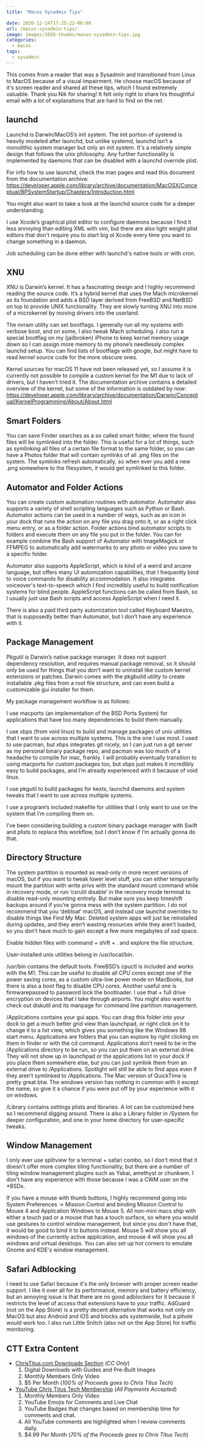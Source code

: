 ```yaml
---
title: "Macos Sysadmin Tips"

date: 2020-12-14T17:25:22-06:00
url: /macos-sysadmin-tips/
image: images/2020-thumbs/macos-sysadmin-tips.jpg
categories:
  - macos
tags:
  - sysadmin
---
```

This comes from a reader that was a Sysadmin and transitioned from Linux to MacOS because of a visual impairment. <!--more-->He choose macOS because of it's screen reader and shared all these tips, which I found extremely valuable. Thank you Nik for sharing! It felt only right to share his thoughtful email with a lot of explanations that are hard to find on the net. 

## launchd

Launchd is Darwin/MacOS’s init system. The init portion of systemd is heavily modeled after launchd, but unlike systemd, launchd isn’t a monolithic system manager but only an init system. It's a relatively simple design that follows the unix philosophy. Any further functionality is implemented by daemons that can be disabled with a launchd override plist. 

For info how to use launchd, check the man pages and read this document from the documentation archive: https://developer.apple.com/library/archive/documentation/MacOSX/Conceptual/BPSystemStartup/Chapters/Introduction.html

You might also want to take a look at the launchd source code for a deeper understanding.

I use Xcode’s graphical plist editor to configure daemons because I find it less annoying than editing XML with vim, but there are also light weight plist editors that don't require you to start big ol Xcode every time you want to change something in a daemon.

Job scheduling can be done either with launchd's native tools or with cron.


## XNU

XNU is Darwin’s kernel. It has a fascinating design and I highly recommend reading the source code. It’s a hybrid kernel that uses the Mach microkernel as its foundation and adds a BSD layer derived from FreeBSD and NetBSD on top to provide UNIX functionality. They are slowly turning XNU into more of a microkernel by moving drivers into the userland.

The nvram utility can set bootflags. I generally run all my systems with verbose boot, and on some, I also tweak Mach scheduling. I also run a special bootflag on my (jailbroken) iPhone to keep kernel memory usage down so I can assign more memory to my phone’s needlessly complex launchd setup. You can find lists of bootflags with google, but might have to read kernel source code for the more obscure ones.

Kernel sources for macOS 11 have not been released yet, so I assume it is currently not possible to compile a custom kernel for the M1 due to lack of drivers, but I haven’t tried it. The documentation archive contains a detailed overview of the kernel, but some of the information is outdated by now: https://developer.apple.com/library/archive/documentation/Darwin/Conceptual/KernelProgramming/About/About.html


## Smart Folders

You can save Finder searches as a so called smart folder, where the found files will be symlinked into the folder. This is useful for a lot of things, such as symlinking all files of a certain file format to the same folder, so you can have a Photos folder that will contain symlinks of all .png files on the system. The symlinks refresh automatically, so when ever you add a new .png somewhere to the filesystem, it would get symlinked to this folder.


## Automator and Folder Actions

You can create custom automation routines with automator. Automator also supports a variety of shell scripting languages such as Python or Bash. Automator actions can be used in a number of ways, such as an icon in your dock that runs the action on any file you drag onto it, or as a right click menu entry, or as a folder action. Folder actions bind automator scripts to folders and execute them on any file you put in the folder. You can for example combine the Bash support of Automator with ImageMagick or FFMPEG to automatically add watermarks to any photo or video you save to a specific folder.

Automator also supports AppleScript, which is kind of a weird and arcane language, but offers many UI automization capabilities, that I frequently bind to voice commands for disability accommodation. It also integrates voiceover's text-to-speech which I find incredibly useful to build notification systems for blind people. AppleScript functions can be called from Bash, so I usually just use Bash scripts and access AppleScript when I need it.

There is also a paid third party automization tool called Keyboard Maestro, that is supposedly better than Automator, but I don’t have any experience with it.


## Package Management

Pkgutil is Darwin’s native package manager. It does not support dependency resolution, and requires manual package removal, so it should only be used for things that you don’t want to uninstall like custom kernel extensions or patches. Darwin comes with the pkgbuild utility to create installable .pkg files from a root file structure, and can even build a customizable gui installer for them.

My package management workflow is as follows:

I use macports (an implementation of the BSD Ports System) for applications that have too many dependencies to build them manually.

I use xbps (from void linux) to build and manage packages of unix utilities that I want to use across multiple systems. This is the one I use most. I used to use pacman, but xbps integrates git nicely, so I can just run a git server as my personal binary package repo, and pacman was too much of a headache to compile for mac, frankly. I will probably eventually transition to using macports for custom packages too, but xbps just makes it incredibly easy to build packages, and I’m already experienced with it because of void linux.

I use pkgutil to build packages for kexts, launchd daemons and system tweaks that I want to use across multiple systems.

I use a program’s included makefile for utilities that I only want to use on the system that I’m compiling them on.

I’ve been considering building a custom binary package manager with Swift and plists to replace this workflow, but I don’t know if I’m actually gonna do that.


## Directory Structure

The system partition is mounted as read-only in more recent versions of macOS, but if you want to tweak lower level stuff, you can either temporarily mount the partition with write privs with the standard mount command while in recovery mode, or run ‘csrutil disable’ in the recovery mode terminal to disable read-only mounting entirely. But make sure you keep timeshift backups around if you’re gonna mess with the system partition. I do not recommend that you ‘debloat’ macOS, and instead use launchd overrides to disable things like Find My Mac. Deleted system apps will just be reinstalled during updates, and they aren’t wasting resources while they aren’t loaded, so you don’t have much to gain except a few more megabytes of ssd space. 

Enable hidden files with command + shift + . and explore the file structure.

User-installed unix utilities belong in /usr/local/bin.

/usr/bin contains the default tools. FreeBSD’s cpuctl is included and works with the M1. This can be useful to disable all CPU cores except one of the power saving cores, as a custom ultra-low power mode on MacBooks, but there is also a boot flag to disable CPU cores. Another useful one is firmwarepasswd to password lock the bootloader. I use that + full drive encryption on devices that I take through airports. You might also want to check out diskutil and its manpage for command line partition management.

/Applications contains your gui apps. You can drag this folder into your dock to get a much better grid view than launchpad, or right click on it to change it to a list view, which gives you something like the Windows 98 start menu. Applications are folders that you can explore by right clicking on them in finder or with the cd command. Applications don’t need to be in the /Applications directory to be run, so you can put them on an external drive. They will not show up in launchpad or the applications list in your dock if you place them somewhere else, but you can just symlink them from an external drive to /Applications. Spotlight will still be able to find apps even if they aren’t symlinked to /Applications. The Mac version of QuickTime is pretty great btw. The windows version has nothing in common with it except the name, so give it a chance if you were put off by your experience with it on windows.

/Library contains settings plists and libraries. A lot can be customized here so I recommend digging around. There is also a Library folder in /System for deeper configuration, and one in your home directory for user-specific tweaks.


## Window Management

I only ever use splitview for a terminal + safari combo, so I don't mind that it doesn't offer more complex tiling functionality, but there are a number of tiling window management plugins such as Yabai, amethyst or chunkwm. I don't have any experience with those because I was a CWM user on the *BSDs.

If you have a mouse with thumb buttons, I highly recommend going into System Preferences -> Mission Control and binding Mission Control to Mouse 4 and Application Windows to Mouse 5. All non-mini macs ship with either a touch pad or a mouse that has a touch surface, so where you would use gestures to control window management, but since you don't have that, it would be good to bind it to buttons instead. Mouse 5 will show you all windows of the currently active application, and mouse 4 will show you all windows and virtual desktops. You can also set up hot corners to emulate Gnome and KDE's window management.


## Safari Adblocking

I need to use Safari because it's the only browser with proper screen reader support. I like it over all for its performance, memory and battery efficiency, but an annoying issue is that there are no good adblockers for it because it restricts the level of access that extensions have to your traffic. AdGuard (not on the App Store) is a pretty decent alternative that works not only on MacOS but also Android and iOS and blocks ads systemwide, but a pihole would work too. I also run Little Snitch (also not on the App Store) for traffic monitoring.

## CTT Extra Content

- [ChrisTitus.com Downloads Section][1] (_CC Only_)
  1. Digital Downloads with Guides and Pre-Built Images
  2. Monthly Members Only Video
  3. $5 Per Month (_100% of Proceeds goes to Chris Titus Tech_)
- [YouTube Chris Titus Tech Membership][2] (_All Payments Accepted_)
  1. Monthly Members Only Video
  2. YouTube Emojis for Comments and Live Chat
  3. YouTube Badges that changes based on membership time for comments and chat.
  4. All YouTube comments are highlighted when I review comments daily. 
  5. $4.99 Per Month (_70% of the Proceeds goes to Chris Titus Tech_)

 [1]: https://portal.christitus.com
 [2]: https://christitus.com/join